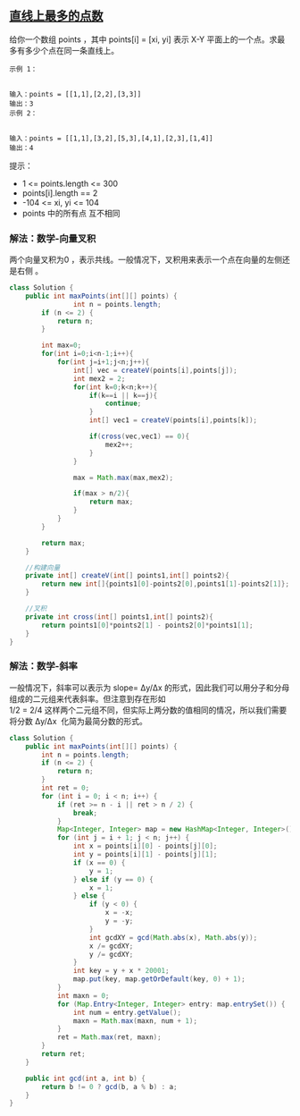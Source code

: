 ## [直线上最多的点数](https://leetcode.cn/problems/max-points-on-a-line/description/)

给你一个数组 points ，其中 points[i] = [xi, yi] 表示 X-Y 平面上的一个点。求最多有多少个点在同一条直线上。
````
示例 1：


输入：points = [[1,1],[2,2],[3,3]]
输出：3
示例 2：


输入：points = [[1,1],[3,2],[5,3],[4,1],[2,3],[1,4]]
输出：4
````

提示：

- 1 <= points.length <= 300
- points[i].length == 2
- -104 <= xi, yi <= 104
- points 中的所有点 互不相同

### 解法：数学-向量叉积
两个向量叉积为0 ，表示共线。一般情况下，叉积用来表示一个点在向量的左侧还是右侧 。
````java
class Solution {
    public int maxPoints(int[][] points) {
                int n = points.length;
        if (n <= 2) {
            return n;
        }

        int max=0;
        for(int i=0;i<n-1;i++){
            for(int j=i+1;j<n;j++){
                int[] vec = createV(points[i],points[j]);
                int mex2 = 2;
                for(int k=0;k<n;k++){
                    if(k==i || k==j){
                        continue;
                    }
                    int[] vec1 = createV(points[i],points[k]);

                    if(cross(vec,vec1) == 0){
                        mex2++;
                    }
                }

                max = Math.max(max,mex2);

                if(max > n/2){
                    return max;
                }
            }
        }

        return max;
    }

    //构建向量
    private int[] createV(int[] points1,int[] points2){
        return new int[]{points1[0]-points2[0],points1[1]-points2[1]};
    }

    //叉积
    private int cross(int[] points1,int[] points2){
        return points1[0]*points2[1] - points2[0]*points1[1];
    }
}
````

### 解法：数学-斜率
一般情况下，斜率可以表示为 slope= Δy/Δx ​ 的形式，因此我们可以用分子和分母组成的二元组来代表斜率。但注意到存在形如  
1/2 = 2/4
这样两个二元组不同，但实际上两分数的值相同的情况，所以我们需要将分数 Δy/Δx ​ 化简为最简分数的形式。

````java
class Solution {
    public int maxPoints(int[][] points) {
        int n = points.length;
        if (n <= 2) {
            return n;
        }
        int ret = 0;
        for (int i = 0; i < n; i++) {
            if (ret >= n - i || ret > n / 2) {
                break;
            }
            Map<Integer, Integer> map = new HashMap<Integer, Integer>();
            for (int j = i + 1; j < n; j++) {
                int x = points[i][0] - points[j][0];
                int y = points[i][1] - points[j][1];
                if (x == 0) {
                    y = 1;
                } else if (y == 0) {
                    x = 1;
                } else {
                    if (y < 0) {
                        x = -x;
                        y = -y;
                    }
                    int gcdXY = gcd(Math.abs(x), Math.abs(y));
                    x /= gcdXY;
                    y /= gcdXY;
                }
                int key = y + x * 20001;
                map.put(key, map.getOrDefault(key, 0) + 1);
            }
            int maxn = 0;
            for (Map.Entry<Integer, Integer> entry: map.entrySet()) {
                int num = entry.getValue();
                maxn = Math.max(maxn, num + 1);
            }
            ret = Math.max(ret, maxn);
        }
        return ret;
    }

    public int gcd(int a, int b) {
        return b != 0 ? gcd(b, a % b) : a;
    }
}
````